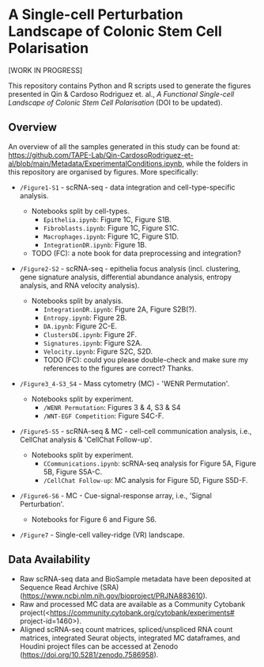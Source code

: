 # A Single-cell Perturbation Landscape of Colonic Stem Cell Polarisation

[WORK IN PROGRESS]

This repository contains Python and R scripts used to generate the figures presented in Qin & Cardoso Rodriguez et. al., _A Functional Single-cell Landscape of Colonic Stem Cell Polarisation_ (DOI to be updated).

## Overview

An overview of all the samples generated in this study can be found at: <https://github.com/TAPE-Lab/Qin-CardosoRodriguez-et-al/blob/main/Metadata/ExperimentalConditions.ipynb>, while the folders in this repository are organised by figures. More specifically:

- `/Figure1-S1` - scRNA-seq - data integration and cell-type-specific analysis.

  - Notebooks split by cell-types.
    - `Epithelia.ipynb`: Figure 1C, Figure S1B.
    - `Fibroblasts.ipynb`: Figure 1C, Figure S1C.
    - `Macrophages.ipynb`: Figure 1C, Figure S1D.
    - `IntegrationDR.ipynb`: Figure 1B.
  - TODO (FC): a note book for data preprocessing and integration?

- `/Figure2-S2` - scRNA-seq - epithelia focus analysis (incl. clustering, gene signature analysis, differential abundance analysis, entropy analysis, and RNA velocity analysis).

  - Notebooks split by analysis.
    - `IntegrationDR.ipynb`: Figure 2A, Figure S2B(?).
    - `Entropy.ipynb`: Figure 2B.
    - `DA.ipynb`: Figure 2C-E.
    - `ClustersDE.ipynb`: Figure 2F.
    - `Signatures.ipynb`: Figure S2A.
    - `Velocity.ipynb`: Figure S2C, S2D.
    - TODO (FC): could you please double-check and make sure my references to the figures are correct? Thanks.

- `/Figure3_4-S3_S4` - Mass cytometry (MC) - 'WENR Permutation'.

  - Notebooks split by experiment.
    - `/WENR Permutation`: Figures 3 & 4, S3 & S4
    - `/WNT-EGF Competition`: Figure S4C-F.

- `/Figure5-S5` - scRNA-seq & MC - cell-cell communication analysis, i.e., CellChat analysis & 'CellChat Follow-up'.

  - Notebooks split by experiment.
    - `CCommunications.ipynb`: scRNA-seq analysis for Figure 5A, Figure 5B, Figure S5A-C.
    - `/CellChat Follow-up`: MC analysis for Figure 5D, Figure S5D-F.

- `/Figure6-S6` - MC - Cue-signal-response array, i.e., 'Signal Perturbation'.

  - Notebooks for Figure 6 and Figure S6.

- `/Figure7` - Single-cell valley-ridge (VR) landscape.

## Data Availability

- Raw scRNA-seq data and BioSample metadata have been deposited at Sequence Read Archive (SRA) (<https://www.ncbi.nlm.nih.gov/bioproject/PRJNA883610>).
- Raw and processed MC data are available as a Community Cytobank project(<<https://community.cytobank.org/cytobank/experiments#> project-id=1460>).
- Aligned scRNA-seq count matrices, spliced/unspliced RNA count matrices, integrated Seurat objects, integrated MC dataframes, and
  Houdini project files can be accessed at Zenodo (<https://doi.org/10.5281/zenodo.7586958>).

